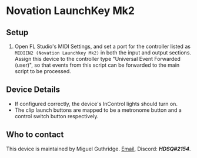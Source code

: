 
# Novation LaunchKey Mk2

## Setup

1. Open FL Studio's MIDI Settings, and set a port for the controller listed as
   `MIDIIN2 (Novation Launchkey Mk2)` in both the input and output sections.
   Assign this device to the controller type "Universal Event Forwarded (user)",
   so that events from this script can be forwarded to the main script to be
   processed.

## Device Details

* If configured correctly, the device's InControl lights should turn on.
* The clip launch buttons are mapped to be a metronome button and a control
  switch button respectively.

## Who to contact
This device is maintained by Miguel Guthridge. [Email](mailto:hdsq@outlook.com),
Discord: ***HDSQ#2154***.
